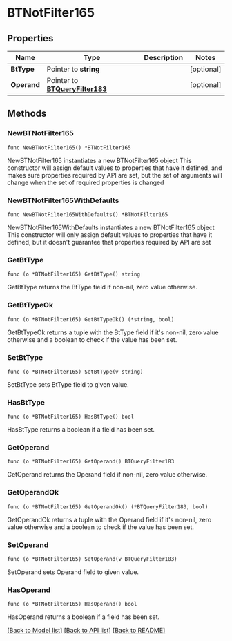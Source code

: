 # BTNotFilter165

## Properties

Name | Type | Description | Notes
------------ | ------------- | ------------- | -------------
**BtType** | Pointer to **string** |  | [optional] 
**Operand** | Pointer to [**BTQueryFilter183**](BTQueryFilter183.md) |  | [optional] 

## Methods

### NewBTNotFilter165

`func NewBTNotFilter165() *BTNotFilter165`

NewBTNotFilter165 instantiates a new BTNotFilter165 object
This constructor will assign default values to properties that have it defined,
and makes sure properties required by API are set, but the set of arguments
will change when the set of required properties is changed

### NewBTNotFilter165WithDefaults

`func NewBTNotFilter165WithDefaults() *BTNotFilter165`

NewBTNotFilter165WithDefaults instantiates a new BTNotFilter165 object
This constructor will only assign default values to properties that have it defined,
but it doesn't guarantee that properties required by API are set

### GetBtType

`func (o *BTNotFilter165) GetBtType() string`

GetBtType returns the BtType field if non-nil, zero value otherwise.

### GetBtTypeOk

`func (o *BTNotFilter165) GetBtTypeOk() (*string, bool)`

GetBtTypeOk returns a tuple with the BtType field if it's non-nil, zero value otherwise
and a boolean to check if the value has been set.

### SetBtType

`func (o *BTNotFilter165) SetBtType(v string)`

SetBtType sets BtType field to given value.

### HasBtType

`func (o *BTNotFilter165) HasBtType() bool`

HasBtType returns a boolean if a field has been set.

### GetOperand

`func (o *BTNotFilter165) GetOperand() BTQueryFilter183`

GetOperand returns the Operand field if non-nil, zero value otherwise.

### GetOperandOk

`func (o *BTNotFilter165) GetOperandOk() (*BTQueryFilter183, bool)`

GetOperandOk returns a tuple with the Operand field if it's non-nil, zero value otherwise
and a boolean to check if the value has been set.

### SetOperand

`func (o *BTNotFilter165) SetOperand(v BTQueryFilter183)`

SetOperand sets Operand field to given value.

### HasOperand

`func (o *BTNotFilter165) HasOperand() bool`

HasOperand returns a boolean if a field has been set.


[[Back to Model list]](../README.md#documentation-for-models) [[Back to API list]](../README.md#documentation-for-api-endpoints) [[Back to README]](../README.md)



